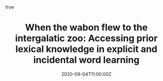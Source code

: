 ---
abstract: 
address:
  city: ""
  country: ""
  postcode: ""
  region: ""
  street: ""
all_day: 
authors: 
- admin
date: "2020-09-04T11:00:00Z"
date_end: "2020-09-04T12:00:00Z"
event: Language, Learning, & Cognition Lab Meeting
event_url: 
featured: false
image:
  caption: 'Image credit: []())'
  focal_point: Right
location: Online
math: true
projects:
- phd-work
publishDate: "2017-01-01T00:00:00Z"
slides: 
summary: Guest speaker at the *Language, Learning, & Cognition Lab* meeting, Royal Holloway, University of London. 
tags:
- Consolidation
- Learning
- Memory
- Vocabulary
- Prior knowledge
- Word learning
title: "When the wabon flew to the intergalatic zoo: Accessing prior lexical knowledge in explicit and incidental word learning"
url_code: ""
url_pdf: ""
url_poster: ""
url_video: ""
url_dataset: 
---